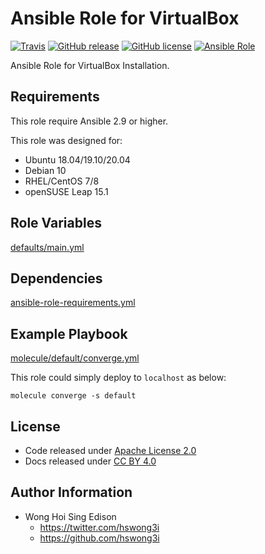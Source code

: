 # Ansible Role for VirtualBox

[![Travis](https://img.shields.io/travis/com/alvistack/ansible-role-virtualbox.svg)](https://travis-ci.com/alvistack/ansible-role-virtualbox)
[![GitHub release](https://img.shields.io/github/release/alvistack/ansible-role-virtualbox.svg)](https://github.com/alvistack/ansible-role-virtualbox)
[![GitHub license](https://img.shields.io/github/license/alvistack/ansible-role-virtualbox.svg)](https://github.com/alvistack/ansible-role-virtualbox/blob/master/LICENSE)
[![Ansible Role](https://img.shields.io/badge/galaxy-alvistack.virtualbox-blue.svg)](https://galaxy.ansible.com/alvistack/virtualbox)

Ansible Role for VirtualBox Installation.

## Requirements

This role require Ansible 2.9 or higher.

This role was designed for:

  - Ubuntu 18.04/19.10/20.04
  - Debian 10
  - RHEL/CentOS 7/8
  - openSUSE Leap 15.1

## Role Variables

[defaults/main.yml](defaults/main.yml)

## Dependencies

[ansible-role-requirements.yml](ansible-role-requirements.yml)

## Example Playbook

[molecule/default/converge.yml](molecule/default/converge.yml)

This role could simply deploy to `localhost` as below:

    molecule converge -s default

## License

  - Code released under [Apache License 2.0](LICENSE)
  - Docs released under [CC BY 4.0](http://creativecommons.org/licenses/by/4.0/)

## Author Information

  - Wong Hoi Sing Edison
      - <https://twitter.com/hswong3i>
      - <https://github.com/hswong3i>
